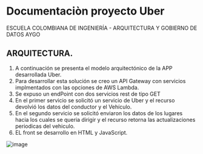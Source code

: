 # Documentaciòn proyecto Uber
ESCUELA COLOMBIANA DE INGENIERÍA - ARQUITECTURA Y GOBIERNO DE DATOS AYGO

 

## ARQUITECTURA. 

1.	A continuación se presenta el modelo arquitectónico de la APP desarrollada Uber.
2.	Para desarrollar esta solución se creo un API Gateway con servicios implmentados con las opciones de AWS Lambda.
3.	Se expuso un endPoint con dos servicios rest de tipo GET
4.	En el primer servicio se solicitó un servicio de Uber y el recurso devolvió los datos del conductor y el Vehículo.
5.	En el segundo servicio se solicitó enviaron los datos de los lugares hacia los cuales se queria dirigir y el recurso retorna las actualizaciones periodicas del vehiculo.
6.	EL front se desarrollo en HTML y JavaScript.

![image]([https://github.com/PDSW-ECI/labs/assets/118181543/7b7bba48-cbfb-4327-bec8-f72dc0d258e0](https://github.com/ginnko2019/uber/blob/main/Uber.drawio.png))

   
